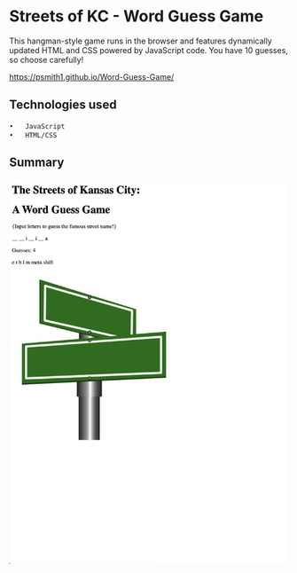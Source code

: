 # Streets of KC - Word Guess Game
This hangman-style game runs in the browser and features dynamically updated HTML and CSS powered by JavaScript code. You have 10 guesses, so choose carefully!

https://psmith1.github.io/Word-Guess-Game/

## Technologies used
	•	JavaScript
	•	HTML/CSS

## Summary

![Word Guess Game](./assets/images/kcwordguessgame.png)
